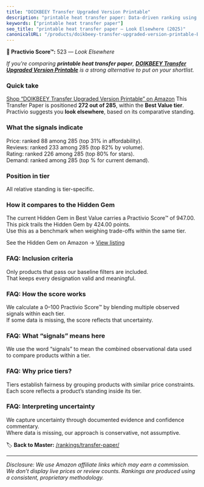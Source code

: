 ```yaml
---
title: "DOIKBEEY Transfer Upgraded Version Printable"
description: "printable heat transfer paper: Data-driven ranking using the Practivio Score™. Positioned by quality, value, demand, findability, momentum."
keywords: ["printable heat transfer paper"]
seo_title: "printable heat transfer paper — Look Elsewhere (2025)"
canonicalURL: "/products/doikbeey-transfer-upgraded-version-printable-B0F5MTL13K/"
---
```


**🚫 Practivio Score™:** 523 — _Look Elsewhere_


*If you're comparing **printable heat transfer paper**, **[DOIKBEEY Transfer Upgraded Version Printable](https://www.amazon.com/dp/B0F5MTL13K?tag=practivio-20)** is a strong alternative to put on your shortlist.*
### Quick take
[Shop “DOIKBEEY Transfer Upgraded Version Printable” on Amazon](https://www.amazon.com/dp/B0F5MTL13K?tag=practivio-20)
This Transfer Paper is positioned **272 out of 285**, within the **Best Value tier**.  
Practivio suggests you **look elsewhere**, based on its comparative standing.

### What the signals indicate
Price: ranked 88 among 285 (top 31% in affordability).  
Reviews: ranked 233 among 285 (top 82% by volume).  
Rating: ranked 226 among 285 (top 80% for stars).  
Demand: ranked  among 285 (top % for current demand).

### Position in tier
All relative standing is tier-specific.

### How it compares to the Hidden Gem
The current Hidden Gem in Best Value carries a Practivio Score™ of 947.00.  
This pick trails the Hidden Gem by 424.00 points.  
Use this as a benchmark when weighing trade-offs within the same tier.  

See the Hidden Gem on Amazon → [View listing](https://www.amazon.com/dp/B0943DQ9CD?tag=practivio-20)

### FAQ: Inclusion criteria
Only products that pass our baseline filters are included.  
That keeps every designation valid and meaningful.

### FAQ: How the score works
We calculate a 0–100 Practivio Score™ by blending multiple observed signals within each tier.  
If some data is missing, the score reflects that uncertainty.

### FAQ: What “signals” means here
We use the word “signals” to mean the combined observational data used to compare products within a tier.

### FAQ: Why price tiers?
Tiers establish fairness by grouping products with similar price constraints.  
Each score reflects a product’s standing inside its tier.

### FAQ: Interpreting uncertainty
We capture uncertainty through documented evidence and confidence commentary.  
Where data is missing, our approach is conservative, not assumptive.


🏷️ **Back to Master:** [/rankings/transfer-paper/](/rankings/transfer-paper/)

---
_Disclosure: We use Amazon affiliate links which may earn a commission. We don’t display live prices or review counts. Rankings are produced using a consistent, proprietary methodology._
